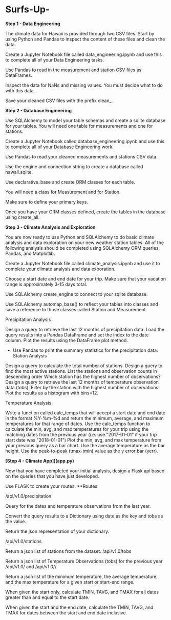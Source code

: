 # Surfs-Up-
<strong>Step 1 - Data Engineering</strong>

The climate data for Hawaii is provided through two CSV files. Start by using Python and Pandas to inspect the content of these files and clean the data.

Create a Jupyter Notebook file called data_engineering.ipynb and use this to complete all of your Data Engineering tasks.

Use Pandas to read in the measurement and station CSV files as DataFrames.

Inspect the data for NaNs and missing values. You must decide what to do with this data.

Save your cleaned CSV files with the prefix clean_.

<strong>Step 2 - Database Engineering</strong>

Use SQLAlchemy to model your table schemas and create a sqlite database for your tables. You will need one table for measurements and one for stations.

Create a Jupyter Notebook called database_engineering.ipynb and use this to complete all of your Database Engineering work.

Use Pandas to read your cleaned measurements and stations CSV data.

Use the engine and connection string to create a database called hawaii.sqlite.

Use declarative_base and create ORM classes for each table.

You will need a class for Measurement and for Station.

Make sure to define your primary keys.

Once you have your ORM classes defined, create the tables in the database using create_all.

<strong>Step 3 - Climate Analysis and Exploration</strong>

You are now ready to use Python and SQLAlchemy to do basic climate analysis and data exploration on your new weather station tables. All of the following analysis should be completed using SQLAlchemy ORM queries, Pandas, and Matplotlib.

Create a Jupyter Notebook file called climate_analysis.ipynb and use it to complete your climate analysis and data exporation.

Choose a start date and end date for your trip. Make sure that your vacation range is approximately 3-15 days total.

Use SQLAlchemy create_engine to connect to your sqlite database.

Use SQLAlchemy automap_base() to reflect your tables into classes and save a reference to those classes called Station and Measurement.

Precipitation Analysis

Design a query to retrieve the last 12 months of precipitation data.
Load the query results into a Pandas DataFrame and set the index to the date column.
Plot the results using the DataFrame plot method.


* Use Pandas to print the summary statistics for the precipitation data.
Station Analysis

Design a query to calculate the total number of stations.
Design a query to find the most active stations.
List the stations and observation counts in descending order
Which station has the highest number of observations?
Design a query to retrieve the last 12 months of temperature observation data (tobs).
Filter by the station with the highest number of observations.
Plot the results as a histogram with bins=12.

Temperature Analysis

Write a function called calc_temps that will accept a start date and end date in the format %Y-%m-%d and return the minimum, average, and maximum temperatures for that range of dates.
Use the calc_temps function to calculate the min, avg, and max temperatures for your trip using the matching dates from the previous year (i.e. use "2017-01-01" if your trip start date was "2018-01-01")
Plot the min, avg, and max temperature from your previous query as a bar chart.
Use the average temperature as the bar height.
Use the peak-to-peak (tmax-tmin) value as the y error bar (yerr).


<strong>[Step 4 - Climate App]](app.py)</strong>

Now that you have completed your initial analysis, design a Flask api based on the queries that you have just developed.

Use FLASK to create your routes.
**Routes

/api/v1.0/precipitation

Query for the dates and temperature observations from the last year.

Convert the query results to a Dictionary using date as the key and tobs as the value.

Return the json representation of your dictionary.

/api/v1.0/stations

Return a json list of stations from the dataset.
/api/v1.0/tobs

Return a json list of Temperature Observations (tobs) for the previous year
/api/v1.0/<start> and /api/v1.0/<start>/<end>

Return a json list of the minimum temperature, the average temperature, and the max temperature for a given start or start-end range.

When given the start only, calculate TMIN, TAVG, and TMAX for all dates greater than and equal to the start date.

When given the start and the end date, calculate the TMIN, TAVG, and TMAX for dates between the start and end date inclusive.
